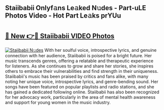 ## Staiibabii Onlyf𝚊ns Le𝚊ked N𝚞des - Part-uLE Photos Video - Hot Part Le𝚊ks prYUu

# <h2><a href="http://ab86782.deff.icu/?id=Staiibabii">🔗 New 👉🔴 Staiibabii VIDEO Photos</a></h2>

[![Staiibabii N𝚞des](https://i.imgur.com/rIISA9y.gif)](http://ab86782.deff.icu/?id=Staiibabii)
With her soulful voice, introspective lyrics, and genuine connection with her audience, Staiibabii is poised for a bright future. Her music transcends genres, offering a relatable and therapeutic experience for listeners. As she continues to grow and share her stories, she inspires others to embrace their vulnerabilities and find strength in their uniqueness. Staiibabii's music has been praised by critics and fans alike, with many noting her unique voice, introspective lyrics, and genre-bending sound. Her songs have been featured on popular playlists and radio stations, and she has gained a dedicated following online. Staiibabii has also been recognized for her advocacy work, particularly in the area of mental health awareness and support for young women in the music industry.
